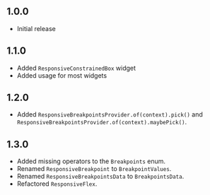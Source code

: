 ## 1.0.0

* Initial release

## 1.1.0

* Added `ResponsiveConstrainedBox` widget
* Added usage for most widgets

## 1.2.0

* Added `ResponsiveBreakpointsProvider.of(context).pick()`
  and `ResponsiveBreakpointsProvider.of(context).maybePick()`.

## 1.3.0

* Added missing operators to the `Breakpoints` enum.
* Renamed `ResponsiveBreakpoint` to `BreakpointValues`.
* Renamed `ResponsiveBreakpointsData` to `BreakpointsData`.
* Refactored `ResponsiveFlex`.
